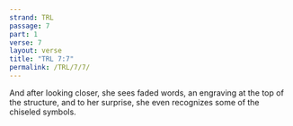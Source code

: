 ```yaml
---
strand: TRL
passage: 7
part: 1
verse: 7
layout: verse
title: "TRL 7:7"
permalink: /TRL/7/7/
---
```

And after looking closer, she sees faded words, an engraving at the top of the structure, and to her surprise, she even recognizes some of the chiseled symbols.
